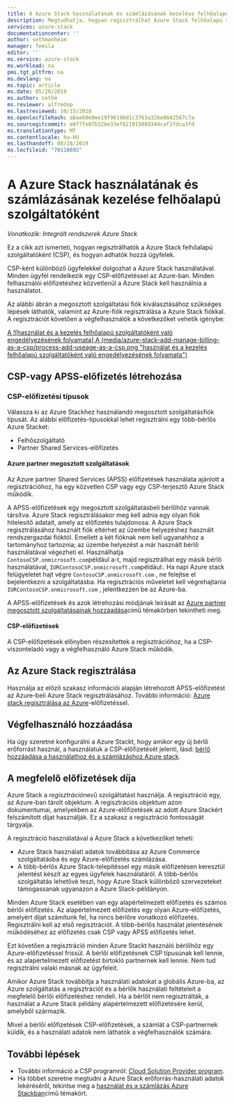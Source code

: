 ```yaml
---
title: A Azure Stack használatának és számlázásának kezelése felhőalapú szolgáltatóként | Microsoft Docs
description: Megtudhatja, hogyan regisztrálhat Azure Stack felhőalapú szolgáltatóként (CSP), és hogyan veheti fel az ügyfeleket a számlázáshoz.
services: azure-stack
documentationcenter: ''
author: sethmanheim
manager: femila
editor: ''
ms.service: azure-stack
ms.workload: na
pms.tgt_pltfrm: na
ms.devlang: na
ms.topic: article
ms.date: 05/20/2019
ms.author: sethm
ms.reviewer: alfredop
ms.lastreviewed: 10/15/2018
ms.openlocfilehash: a8ae60e9ee19f96196d1c3763a32be0842567c7a
ms.sourcegitcommit: e8f7fe07b32be33ef621915089344caf1fdca3fd
ms.translationtype: MT
ms.contentlocale: hu-HU
ms.lasthandoff: 08/28/2019
ms.locfileid: "70118692"
---
```

# <a name="manage-usage-and-billing-for-azure-stack-as-a-cloud-service-provider"></a>A Azure Stack használatának és számlázásának kezelése felhőalapú szolgáltatóként

*Vonatkozik: Integrált rendszerek Azure Stack*

Ez a cikk azt ismerteti, hogyan regisztrálhatók a Azure Stack felhőalapú szolgáltatóként (CSP), és hogyan adhatók hozzá ügyfelek.

CSP-ként különböző ügyfelekkel dolgozhat a Azure Stack használatával. Minden ügyfél rendelkezik egy CSP-előfizetéssel az Azure-ban. Minden felhasználói előfizetéshez közvetlenül a Azure Stack kell használnia a használatot.

Az alábbi ábrán a megosztott szolgáltatási fiók kiválasztásához szükséges lépések láthatók, valamint az Azure-fiók regisztrálása a Azure Stack fiókkal. A regisztrációt követően a végfelhasználók a következőket vehetik igénybe:

[A ![használat és a kezelés felhőalapú szolgáltatóként való engedélyezésének folyamata] A (media/azure-stack-add-manage-billing-as-a-csp/process-add-useage-as-a-csp.png "használat és a kezelés felhőalapú szolgáltatóként való engedélyezésének folyamata")](media/azure-stack-add-manage-billing-as-a-csp/process-add-useage-as-a-csp.png#lightbox)

## <a name="create-a-csp-or-apss-subscription"></a>CSP-vagy APSS-előfizetés létrehozása

### <a name="csp-subscription-types"></a>CSP-előfizetési típusok

Válassza ki az Azure Stackhez használandó megosztott szolgáltatásfiók típusát. Az alábbi előfizetés-típusokkal lehet regisztrálni egy több-bérlős Azure Stacket:

- Felhőszolgáltató
- Partner Shared Services-előfizetés

#### <a name="azure-partner-shared-services"></a>Azure partner megosztott szolgáltatások

Az Azure partner Shared Services (APSS) előfizetések használata ajánlott a regisztrációhoz, ha egy közvetlen CSP vagy egy CSP-terjesztő Azure Stack működik.

A APSS-előfizetések egy megosztott szolgáltatásbeli bérlőhöz vannak társítva. Azure Stack regisztrálásakor meg kell adnia egy olyan fiók hitelesítő adatait, amely az előfizetés tulajdonosa. A Azure Stack regisztrálásához használt fiók eltérhet az üzembe helyezéshez használt rendszergazdai fióktól. Emellett a két fióknak nem kell ugyanahhoz a tartományhoz tartoznia; az üzembe helyezést a már használt bérlő használatával végezheti el. Használhatja `ContosoCSP.onmicrosoft.com`például a-t, majd regisztrálhat egy másik bérlő használatával, `IURContosoCSP.onmicrosoft.com`például:. Ha napi Azure stack felügyeletet hajt végre `ContosoCSP.onmicrosoft.com` , ne felejtse el bejelentkezni a szolgáltatásba. Ha regisztrációs műveletet kell végrehajtania `IURContosoCSP.onmicrosoft.com` , jelentkezzen be az Azure-ba.

A APSS-előfizetések és azok létrehozási módjának leírását az [Azure partner megosztott szolgáltatásainak hozzáadása](/partner-center/shared-services)című témakörben tekintheti meg.

#### <a name="csp-subscriptions"></a>CSP-előfizetések

A CSP-előfizetések előnyben részesítettek a regisztrációhoz, ha a CSP-viszonteladó vagy a végfelhasználó Azure Stack működik.

## <a name="register-azure-stack"></a>Az Azure Stack regisztrálása

Használja az előző szakasz információi alapján létrehozott APSS-előfizetést az Azure-beli Azure Stack regisztrálásához. További információ: [Azure stack regisztrálása az Azure](azure-stack-registration.md)-előfizetéssel.

## <a name="add-end-customer"></a>Végfelhasználó hozzáadása

Ha úgy szeretné konfigurálni a Azure Stackt, hogy amikor egy új bérlő erőforrást használ, a használatuk a CSP-előfizetését jelenti, lásd: [bérlő hozzáadása a használathoz és a számlázáshoz Azure stack](azure-stack-csp-howto-register-tenants.md).

## <a name="charge-the-right-subscriptions"></a>A megfelelő előfizetések díja

Azure Stack a *regisztráció*nevű szolgáltatást használja. A regisztráció egy, az Azure-ban tárolt objektum. A regisztrációs objektum azon dokumentumai, amelyekben az Azure-előfizetések az adott Azure Stackért felszámított díjat használják. Ez a szakasz a regisztráció fontosságát tárgyalja.

A regisztráció használatával a Azure Stack a következőket teheti:

- Azure Stack használati adatok továbbítása az Azure Commerce szolgáltatásba és egy Azure-előfizetés számlázása.
- A több-bérlős Azure Stack-telepítéssel egy másik előfizetésen keresztül jelentést készít az egyes ügyfelek használatáról. A több-bérlős szolgáltatás lehetővé teszi, hogy Azure Stack különböző szervezeteket támogassanak ugyanazon a Azure Stack-példányon.

Minden Azure Stack esetében van egy alapértelmezett előfizetés és számos bérlői előfizetés. Az alapértelmezett előfizetés egy olyan Azure-előfizetés, amelyért díjat számítunk fel, ha nincs bérlőre vonatkozó előfizetés. Regisztrálni kell az első regisztrációt. A több-bérlős használat jelentésének működéséhez az előfizetés csak CSP vagy APSS előfizetés lehet.

Ezt követően a regisztráció minden Azure Stackt használó bérlőhöz egy Azure-előfizetéssel frissül. A bérlői előfizetésnek CSP típusúnak kell lennie, és az alapértelmezett előfizetést birtokló partnernek kell lennie. Nem tud regisztrálni valaki másnak az ügyfeleit.

Amikor Azure Stack továbbítja a használati adatokat a globális Azure-ba, az Azure szolgáltatás a regisztrációt és a bérlők használati feltételeit a megfelelő bérlői előfizetéshez rendeli. Ha a bérlőt nem regisztrálták, a használat a Azure Stack példány alapértelmezett előfizetésére kerül, amelyből származik.

Mivel a bérlői előfizetések CSP-előfizetések, a számlát a CSP-partnernek küldik, és a használati adatok nem láthatók a végfelhasználók számára.

## <a name="next-steps"></a>További lépések

- További információ a CSP programról: [Cloud Solution Provider program](https://partner.microsoft.com/solutions/microsoft-cloud-solutions).
- Ha többet szeretne megtudni a Azure Stack erőforrás-használati adatok lekéréséről, tekintse meg a [használat és a számlázás Azure Stackban](azure-stack-billing-and-chargeback.md)című témakört.
